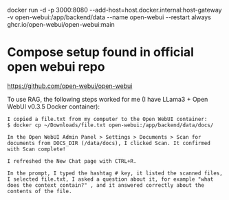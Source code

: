 docker run -d -p 3000:8080 --add-host=host.docker.internal:host-gateway -v open-webui:/app/backend/data --name open-webui --restart always ghcr.io/open-webui/open-webui:main

# Compose setup found in official open webui repo
https://github.com/open-webui/open-webui


To use RAG, the following steps worked for me (I have LLama3 + Open WebUI v0.3.5 Docker container):

    I copied a file.txt from my computer to the Open WebUI container:
    $ docker cp ~/Downloads/file.txt open-webui:/app/backend/data/docs/

    In the Open WebUI Admin Panel > Settings > Documents > Scan for documents from DOCS_DIR (/data/docs), I clicked Scan. It confirmed with Scan complete!

    I refreshed the New Chat page with CTRL+R.

    In the prompt, I typed the hashtag # key, it listed the scanned files, I selected file.txt, I asked a question about it, for example "what does the context contain?" , and it answered correctly about the contents of the file.


# 

